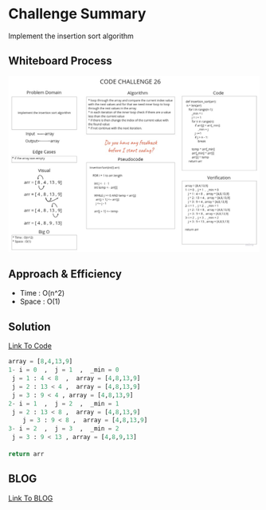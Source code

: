 # Challenge Summary
Implement the insertion sort algorithm

## Whiteboard Process

![Whiteboard](assets/insertion_sort.jpg)

## Approach & Efficiency
* Time : O(n^2)
* Space : O(1)

## Solution

[Link To Code](insertion_sort.py)

```python
array = [8,4,13,9]
1- i = 0  ,  j = 1  ,  _min = 0
 j = 1 : 4 < 8  ,  array = [4,8,13,9]
 j = 2 : 13 < 4 ,  array = [4,8,13,9] 
 j = 3 : 9 < 4 , array = [4,8,13,9]
2- i = 1  ,  j = 2  ,  _min = 1
 j = 2 : 13 < 8 ,  array = [4,8,13,9]
    j = 3 : 9 < 8 ,  array = [4,8,13,9]
3- i = 2  ,  j = 3  ,  _min = 2
 j = 3 : 9 < 13 , array = [4,8,9,13]

return arr
```

## BLOG

[Link To BLOG](BLOG.md)